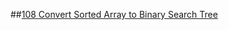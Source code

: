 ##[108 Convert Sorted Array to Binary Search Tree](https://leetcode.com/problems/convert-sorted-array-to-binary-search-tree/)
